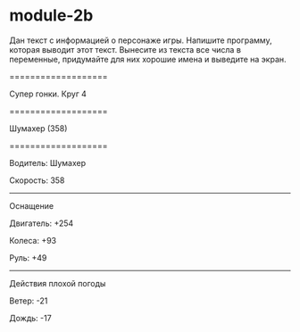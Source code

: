 # module-2b

Дан текст с информацией о персонаже игры. Напишите программу, которая выводит этот текст. Вынесите из текста все числа в переменные, придумайте для них хорошие имена и выведите на экран.

===================

Супер гонки. Круг 4

===================

Шумахер (358)

===================

Водитель: Шумахер

Скорость: 358

-------------------

Оснащение

Двигатель: +254

Колеса: +93

Руль: +49

-------------------

Действия плохой погоды

Ветер: -21

Дождь: -17

